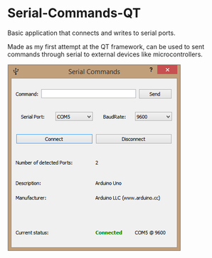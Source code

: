 # Serial-Commands-QT
Basic application that connects and writes to serial ports.

Made as my first attempt at the QT framework, can be used to sent commands through serial to external devices like microcontrollers.

![Screenshot](demo/Demo.png)
